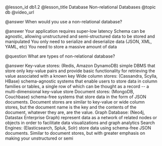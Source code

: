 @lesson_id
db1.2
@lesson_title
Database Non-relational Databases
@topic
db
@video_url

@answer
When would you use a non-relational database?

@answer
Your application requires super-low latency
Schema can be agnostic, allowing unstructured and semi-structured data to be stored and manipulated
You only need to serialize and deserialize data (JSON, XML, YAML, etc)
You need to store a massive amount of data

@question
What are types of non-relational database?

@answer
Key-value stores: (Redis, Amazon DynamoDB) simple DBMS that store only key-value pairs and provide basic functionality for retrieving the value associated with a known key
Wide column stores: (Cassandra, Scylla, HBase) schema-agnostic systems that enable users to store data in column families or tables, a single row of which can be thought as a record -- a multi-dimensional key-value store
Document stores: (MongoDB, Couchbase) schema-free systems that store data in the form of JSON documents. Document stores are similar to key-value or wide column stores, but the document name is the key and the contents of the document, whatever they are, are the value.
Graph Database: (Neo4j, Datastax Enterprise Graph) represent data as a network of related nodes or objects in order to facilitate data visualizations and graph analytics
Search Engines: (Elasticsearch, Spluk, Solr) store data using schema-free JSON documents. Similar to document stores, but with greater emphasis on making your unstructured or semi 